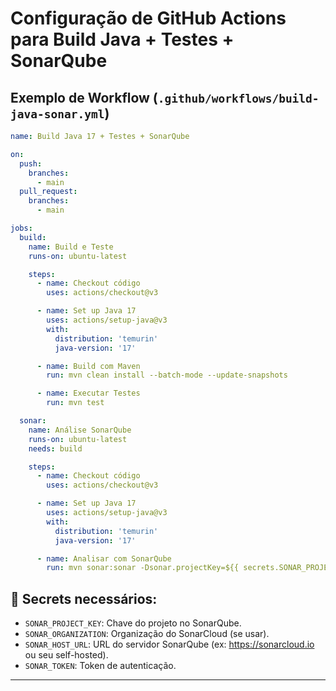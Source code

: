 # Configuração de GitHub Actions para Build Java + Testes + SonarQube

## Exemplo de Workflow (`.github/workflows/build-java-sonar.yml`)

```yaml
name: Build Java 17 + Testes + SonarQube

on:
  push:
    branches:
      - main
  pull_request:
    branches:
      - main

jobs:
  build:
    name: Build e Teste
    runs-on: ubuntu-latest

    steps:
      - name: Checkout código
        uses: actions/checkout@v3

      - name: Set up Java 17
        uses: actions/setup-java@v3
        with:
          distribution: 'temurin'
          java-version: '17'

      - name: Build com Maven
        run: mvn clean install --batch-mode --update-snapshots

      - name: Executar Testes
        run: mvn test

  sonar:
    name: Análise SonarQube
    runs-on: ubuntu-latest
    needs: build

    steps:
      - name: Checkout código
        uses: actions/checkout@v3

      - name: Set up Java 17
        uses: actions/setup-java@v3
        with:
          distribution: 'temurin'
          java-version: '17'

      - name: Analisar com SonarQube
        run: mvn sonar:sonar -Dsonar.projectKey=${{ secrets.SONAR_PROJECT_KEY }} -Dsonar.organization=${{ secrets.SONAR_ORGANIZATION }} -Dsonar.host.url=${{ secrets.SONAR_HOST_URL }} -Dsonar.login=${{ secrets.SONAR_TOKEN }}
```

## 🔑 Secrets necessários:
- `SONAR_PROJECT_KEY`: Chave do projeto no SonarQube.
- `SONAR_ORGANIZATION`: Organização do SonarCloud (se usar).
- `SONAR_HOST_URL`: URL do servidor SonarQube (ex: https://sonarcloud.io ou seu self-hosted).
- `SONAR_TOKEN`: Token de autenticação.

---

